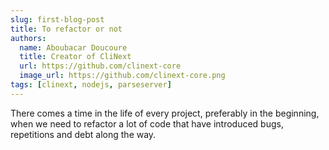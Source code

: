 ```yaml
---
slug: first-blog-post
title: To refactor or not
authors:
  name: Aboubacar Doucoure
  title: Creator of CliNext
  url: https://github.com/clinext-core
  image_url: https://github.com/clinext-core.png
tags: [clinext, nodejs, parseserver]
---
```


There comes a time in the life of every project, preferably in the beginning, when we need to refactor a lot of code that have introduced bugs, repetitions and debt along the way. 